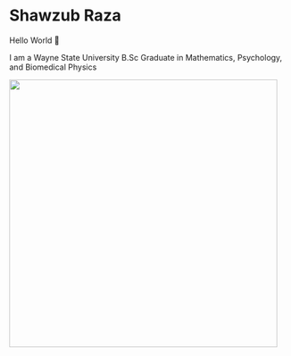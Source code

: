 # Shawzub Raza 

Hello World 👋

I am a Wayne State University B.Sc Graduate in Mathematics, Psychology, and Biomedical Physics

<img src="https://github.com/user-attachments/assets/0ced8d5c-47c6-463d-9e12-019cf7e07618" width="480">
